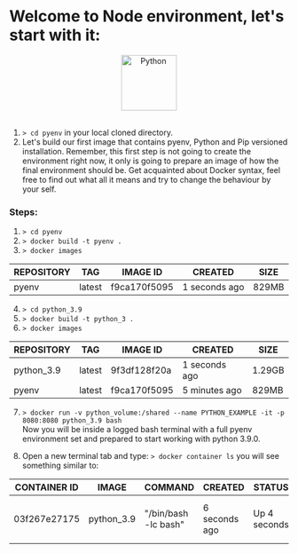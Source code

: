 # Welcome to Node environment, let's start with it:
<center><img src="https://upload.wikimedia.org/wikipedia/commons/thumb/c/c3/Python-logo-notext.svg/100px-Python-logo-notext.svg.png" width="100" height="auto" alt="Python"></center>  
<br>

1. ```> cd pyenv``` in your local cloned directory.
2. Let's build our first image that contains pyenv, Python and Pip versioned installation. Remember, this first step is not going to create the environment right now, it only is going to prepare an image of how the final environment should be.
Get acquainted about Docker syntax, feel free to find out what all it means and try to change the behaviour by your self.

  ### Steps:
  1. ```> cd pyenv```   
  2. ```> docker build -t pyenv .``` 
  3. ```> docker images```  

|REPOSITORY|TAG|IMAGE ID|CREATED|SIZE|    
|---|---|---|---|---|    
|pyenv|latest|f9ca170f5095|1 seconds ago|829MB|  

  4. ```> cd python_3.9```  
  5. ```> docker build -t python_3 .``` 
  6. ```> docker images```  

|REPOSITORY|TAG|IMAGE ID|CREATED|SIZE|    
|---|---|---|---|---|    
|python_3.9|latest|9f3df128f20a|1 seconds ago|1.29GB|  
|pyenv|latest|f9ca170f5095|5 minutes ago|829MB|  

  7. ```> docker run -v python_volume:/shared --name PYTHON_EXAMPLE -it -p 8080:8080 python_3.9 bash```  
    Now you will be inside a logged bash terminal with a full pyenv environment set and prepared to start working with python 3.9.0.

  8. Open a new terminal tab and type: ```> docker container ls``` you will see something similar to:  

|CONTAINER ID|IMAGE|COMMAND|CREATED|STATUS|PORTS|NAMES|
|---|---|---|---|---|---|---|
|03f267e27175|python_3.9|"/bin/bash -lc bash"|6 seconds ago|Up 4 seconds|0.0.0.0:8080->8080/tcp, 8080/tcp /tcp|PYTHON_EXAMPLE|
